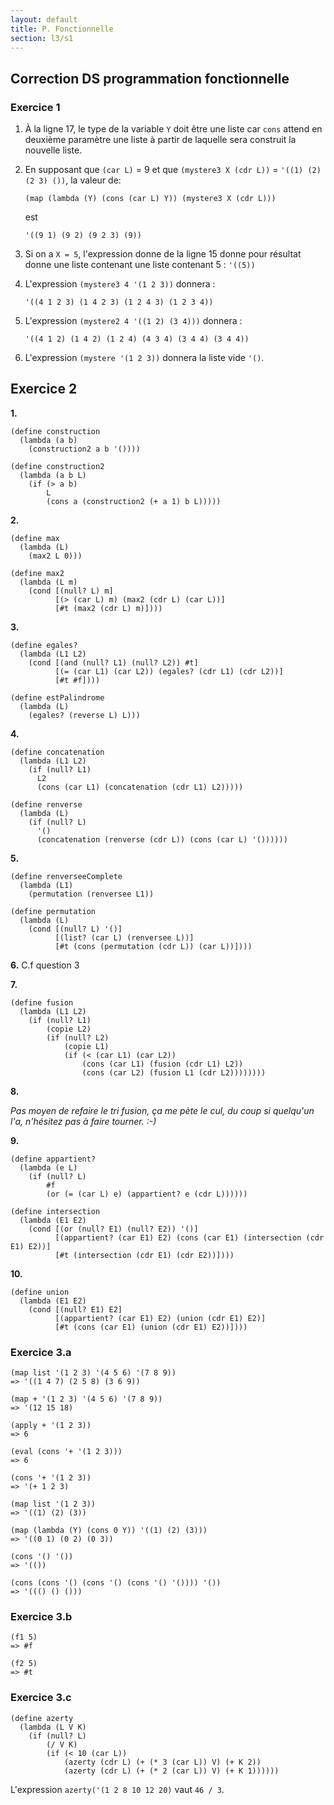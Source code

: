 ```yaml
---
layout: default
title: P. Fonctionnelle
section: l3/s1
---
```


## Correction DS programmation fonctionnelle

### Exercice 1

1. À la ligne 17, le type de la variable `Y` doit être une liste car `cons` attend en deuxième paramètre une liste à partir de laquelle sera construit la nouvelle liste.

2. En supposant que `(car L)` = 9 et que `(mystere3 X (cdr L))` = `'((1) (2) (2 3) ())`, la valeur de:

    ~~~racket
    (map (lambda (Y) (cons (car L) Y)) (mystere3 X (cdr L)))
    ~~~

    est

    ~~~racket
    '((9 1) (9 2) (9 2 3) (9))
    ~~~

3. Si on a `X = 5`, l'expression donne de la ligne 15 donne pour résultat donne une liste contenant une liste contenant 5 : `'((5))`

4. L'expression `(mystere3 4 '(1 2 3))` donnera :

    ~~~racket
    '((4 1 2 3) (1 4 2 3) (1 2 4 3) (1 2 3 4))
    ~~~

5. L'expression `(mystere2 4 '((1 2) (3 4)))` donnera :

    ~~~racket
    '((4 1 2) (1 4 2) (1 2 4) (4 3 4) (3 4 4) (3 4 4))
    ~~~

6. L'expression `(mystere '(1 2 3))` donnera la liste vide `'()`.

## Exercice 2

**1.**

~~~racket
(define construction
  (lambda (a b)
    (construction2 a b '())))

(define construction2
  (lambda (a b L)
    (if (> a b)
        L
        (cons a (construction2 (+ a 1) b L)))))
~~~

**2.**

~~~racket
(define max
  (lambda (L)
    (max2 L 0)))

(define max2
  (lambda (L m)
    (cond [(null? L) m]
          [(> (car L) m) (max2 (cdr L) (car L))]
          [#t (max2 (cdr L) m)])))
~~~

**3.**

~~~racket
(define egales?
  (lambda (L1 L2)
    (cond [(and (null? L1) (null? L2)) #t]
          [(= (car L1) (car L2)) (egales? (cdr L1) (cdr L2))]
          [#t #f])))

(define estPalindrome
  (lambda (L)
    (egales? (reverse L) L)))
~~~

**4.**

~~~racket
(define concatenation
  (lambda (L1 L2)
    (if (null? L1)
      L2
      (cons (car L1) (concatenation (cdr L1) L2)))))

(define renverse
  (lambda (L)
    (if (null? L)
      '()
      (concatenation (renverse (cdr L)) (cons (car L) '())))))
~~~

**5.**

~~~racket
(define renverseeComplete
  (lambda (L1)
    (permutation (renversee L1))

(define permutation
  (lambda (L)
    (cond [(null? L) '()]
          [(list? (car L) (renversee L))]
          [#t (cons (permutation (cdr L)) (car L))])))
~~~

**6.** C.f question 3

**7.**

~~~racket
(define fusion
  (lambda (L1 L2)
    (if (null? L1)
        (copie L2)
        (if (null? L2)
            (copie L1)
            (if (< (car L1) (car L2))
                (cons (car L1) (fusion (cdr L1) L2))
                (cons (car L2) (fusion L1 (cdr L2))))))))
~~~

**8.**

*Pas moyen de refaire le tri fusion, ça me pète le cul, du coup si quelqu'un l'a, n'hésitez pas à faire tourner. :-)*

**9.**

~~~racket
(define appartient?
  (lambda (e L)
    (if (null? L)
        #f
        (or (= (car L) e) (appartient? e (cdr L))))))

(define intersection
  (lambda (E1 E2)
    (cond [(or (null? E1) (null? E2)) '()]
          [(appartient? (car E1) E2) (cons (car E1) (intersection (cdr E1) E2))]
          [#t (intersection (cdr E1) (cdr E2))])))
~~~

**10.**

~~~racket
(define union
  (lambda (E1 E2)
    (cond [(null? E1) E2]
          [(appartient? (car E1) E2) (union (cdr E1) E2)]
          [#t (cons (car E1) (union (cdr E1) E2))])))
~~~

### Exercice 3.a

~~~racket
(map list '(1 2 3) '(4 5 6) '(7 8 9))
=> '((1 4 7) (2 5 8) (3 6 9))

(map + '(1 2 3) '(4 5 6) '(7 8 9))
=> '(12 15 18)

(apply + '(1 2 3))
=> 6

(eval (cons '+ '(1 2 3)))
=> 6

(cons '+ '(1 2 3))
=> '(+ 1 2 3)

(map list '(1 2 3))
=> '((1) (2) (3))

(map (lambda (Y) (cons 0 Y)) '((1) (2) (3)))
=> '((0 1) (0 2) (0 3))

(cons '() '())
=> '(())

(cons (cons '() (cons '() (cons '() '()))) '())
=> '((() () ()))
~~~

### Exercice 3.b

~~~racket
(f1 5)
=> #f

(f2 5)
=> #t
~~~

### Exercice 3.c

~~~racket
(define azerty
  (lambda (L V K)
    (if (null? L)
        (/ V K)
        (if (< 10 (car L))
            (azerty (cdr L) (+ (* 3 (car L)) V) (+ K 2))
            (azerty (cdr L) (+ (* 2 (car L)) V) (+ K 1))))))
~~~

L'expression `azerty('(1 2 8 10 12 20)` vaut `46 / 3`.
